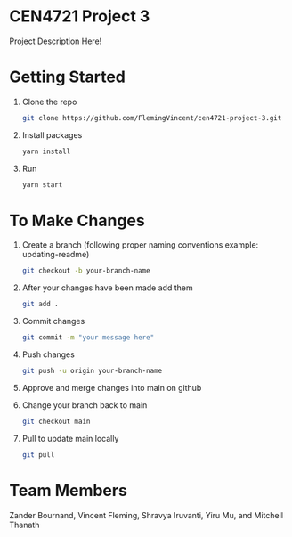 # CEN4721 Project 3

Project Description Here!

# Getting Started

1. Clone the repo
   ```sh
   git clone https://github.com/FlemingVincent/cen4721-project-3.git
   ```
2. Install packages
   ```sh
   yarn install
   ```
3. Run
   ```sh
   yarn start
   ```

# To Make Changes

1. Create a branch (following proper naming conventions example: updating-readme)
   ```sh
   git checkout -b your-branch-name
   ```
2. After your changes have been made add them
   ```sh
   git add .
   ```
3. Commit changes
   ```sh
   git commit -m "your message here"
   ```
4. Push changes
   ```sh
   git push -u origin your-branch-name
   ```
5. Approve and merge changes into main on github

6. Change your branch back to main
   ```sh
   git checkout main
   ```
7. Pull to update main locally
   ```sh
   git pull
   ```

# Team Members

Zander Bournand, Vincent Fleming, Shravya Iruvanti, Yiru Mu, and Mitchell Thanath
